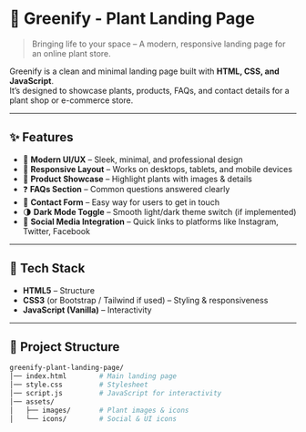 # 🌿 Greenify - Plant Landing Page  

> Bringing life to your space – A modern, responsive landing page for an online plant store.  

Greenify is a clean and minimal landing page built with **HTML, CSS, and JavaScript**.  
It’s designed to showcase plants, products, FAQs, and contact details for a plant shop or e-commerce store.  

---

## ✨ Features  

- 🌱 **Modern UI/UX** – Sleek, minimal, and professional design  
- 📱 **Responsive Layout** – Works on desktops, tablets, and mobile devices  
- 🛒 **Product Showcase** – Highlight plants with images & details  
- ❓ **FAQs Section** – Common questions answered clearly  
- 📩 **Contact Form** – Easy way for users to get in touch  
- 🌗 **Dark Mode Toggle** – Smooth light/dark theme switch (if implemented)  
- 🔗 **Social Media Integration** – Quick links to platforms like Instagram, Twitter, Facebook  

---

## 🚀 Tech Stack  

- **HTML5** – Structure  
- **CSS3** (or Bootstrap / Tailwind if used) – Styling & responsiveness  
- **JavaScript (Vanilla)** – Interactivity  

---

## 📂 Project Structure  

```bash
greenify-plant-landing-page/
│── index.html        # Main landing page
│── style.css         # Stylesheet
│── script.js         # JavaScript for interactivity
│── assets/
│   ├── images/       # Plant images & icons
│   └── icons/        # Social & UI icons
